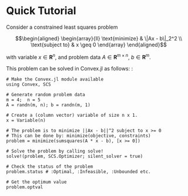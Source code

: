 Quick Tutorial
==============

Consider a constrained least squares problem

```math
\begin{aligned}
\begin{array}{ll}
\text{minimize} & \|Ax - b\|_2^2 \\
\text{subject to} & x \geq 0
\end{array}
\end{aligned}
```

with variable $x\in \mathbf{R}^{n}$, and problem data
$A \in \mathbf{R}^{m \times n}$, $b \in \mathbf{R}^{m}$.

This problem can be solved in Convex.jl as follows: :

```@example
# Make the Convex.jl module available
using Convex, SCS

# Generate random problem data
m = 4;  n = 5
A = randn(m, n); b = randn(m, 1)

# Create a (column vector) variable of size n x 1.
x = Variable(n)

# The problem is to minimize ||Ax - b||^2 subject to x >= 0
# This can be done by: minimize(objective, constraints)
problem = minimize(sumsquares(A * x - b), [x >= 0])

# Solve the problem by calling solve!
solve!(problem, SCS.Optimizer; silent_solver = true)

# Check the status of the problem
problem.status # :Optimal, :Infeasible, :Unbounded etc.

# Get the optimum value
problem.optval
```
